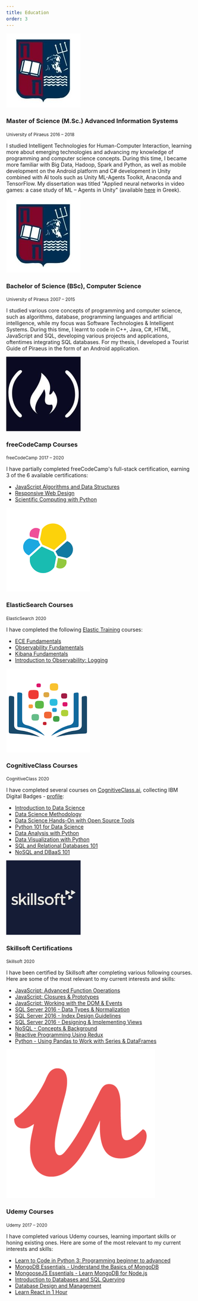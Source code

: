 ```yaml
---
title: Education
order: 3
---
```


<div class="flex mt-4">
  <div class="w-20 flex-grow-0 flex-shrink-0 media-col pt-2"><img src="./unipi.png" /></div>
  <div>
  <h3 class="text-2xl">Master of Science (M.Sc.) Advanced Information Systems</h3>
  <small class="text-xs block text-gray-700">University of Piraeus</small>
  <small class="text-xs block text-gray-700 mb-4">2016 – 2018</small>
  </div>
</div>

I studied Intelligent Technologies for Human-Computer Interaction, learning more about emerging technologies and advancing my knowledge of programming and computer science concepts. During this time, I became more familiar with Big Data, Hadoop, Spark and Python, as well as mobile development on the Android platform and C# development in Unity combined with AI tools such as Unity ML-Agents Toolkit, Anaconda and TensorFlow. My dissertation was titled "Applied neural networks in video games: a case study of ML – Agents in Unity" (available [here](http://dione.lib.unipi.gr/xmlui/bitstream/handle/unipi/11835/maciohsek_16018.pdf?sequence=1&isAllowed=y) in Greek).

<div class="flex mt-12">
  <div class="w-20 flex-grow-0 flex-shrink-0 media-col pt-2"><img src="./unipi.png" /></div>
  <div>
  <h3 class="text-2xl">Bachelor of Science (BSc), Computer Science</h3>
  <small class="text-xs block text-gray-700">University of Piraeus</small>
  <small class="text-xs block text-gray-700 mb-4">2007 – 2015</small>
  </div>
</div>

I studied various core concepts of programming and computer science, such as algorithms, database, programming languages and artificial intelligence, while my focus was Software Technologies & Intelligent Systems. During this time, I learnt to code in C++, Java, C#, HTML, JavaScript and SQL, developing various projects and applications, oftentimes integrating SQL databases. For my thesis, I developed a Tourist Guide of Piraeus in the form of an Android application.

<div class="flex mt-12">
  <div class="w-20 flex-grow-0 flex-shrink-0 media-col pt-2"><img src="./code_camp.jpg" /></div>
  <div>
  <h3 class="text-2xl">freeCodeCamp Courses</h3>
  <small class="text-xs block text-gray-700">freeCodeCamp</small>
  <small class="text-xs block text-gray-700 mb-4">2017 – 2020</small>
  </div>  
</div>

I have partially completed freeCodeCamp's full-stack certification, earning 3 of the 6 available certifications:

- [JavaScript Algorithms and Data Structures](https://www.freecodecamp.org/certification/trinityyi/javascript-algorithms-and-data-structures)
- [Responsive Web Design](https://www.freecodecamp.org/certification/trinityyi/responsive-web-design)
- [Scientific Computing with Python](https://www.freecodecamp.org/certification/trinityyi/scientific-computing-with-python-v7)

<div class="flex mt-12">
  <div class="w-20 flex-grow-0 flex-shrink-0 media-col pt-2"><img src="./elastic.png" /></div>
  <div>
  <h3 class="text-2xl">ElasticSearch Courses</h3>
  <small class="text-xs block text-gray-700">ElasticSearch</small>
  <small class="text-xs block text-gray-700 mb-4">2020</small>
  </div>  
</div>

I have completed the following [Elastic Training](https://www.elastic.co/training/) courses:
- [ECE Fundamentals](https://www.elastic.co/training/ece-fundamentals)
- [Observability Fundamentals](https://www.elastic.co/training/observability-fundamentals)
- [Kibana Fundamentals](https://www.elastic.co/training/kibana-fundamentals)
- [Introduction to Observability: Logging](https://www.elastic.co/training/introduction-to-observability---logging)

<div class="flex mt-12">
  <div class="w-20 flex-grow-0 flex-shrink-0 media-col pt-2"><img src="./CognitiveClass.png" /></div>
  <div>
  <h3 class="text-2xl">CognitiveClass Courses</h3>
  <small class="text-xs block text-gray-700">CognitiveClass</small>
  <small class="text-xs block text-gray-700 mb-4">2020</small>
  </div>  
</div>

I have completed several courses on [CognitiveClass.ai](https://cognitiveclass.ai/), collecting IBM Digital Badges - [profile](https://www.youracclaim.com/users/isabelle-maciohsek):
- [Introduction to Data Science](https://courses.cognitiveclass.ai/certificates/aabca5437d4545898b8864621efc69a2)
- [Data Science Methodology](https://courses.cognitiveclass.ai/certificates/48e43dcf20944000ab6bb57272f10565)
- [Data Science Hands-On with Open Source Tools](https://courses.cognitiveclass.ai/certificates/72cb65a6f23d439cb39dfae57189b9f4)
- [Python 101 for Data Science](https://courses.cognitiveclass.ai/certificates/f78d1a1c0a54475390839a1a81e9af7f)
- [Data Analysis with Python](https://courses.cognitiveclass.ai/certificates/be06a63efee642b1abbf33cabb8510cb)
- [Data Visualization with Python](https://courses.cognitiveclass.ai/certificates/530d9968a54c4a278808c7cf56872c3b)
- [SQL and Relational Databases 101](https://courses.cognitiveclass.ai/certificates/4811b57529ea4b40874d7335cfef4ee5)
- [NoSQL and DBaaS 101](https://courses.cognitiveclass.ai/certificates/9bb8a12dc1c747db9b7a837abbcf44a2)

<div class="flex mt-12">
  <div class="w-20 flex-grow-0 flex-shrink-0 media-col pt-2"><img src="./skillsoft.jpg" /></div>
  <div>
  <h3 class="text-2xl">Skillsoft Certifications</h3>
  <small class="text-xs block text-gray-700">Skillsoft</small>
  <small class="text-xs block text-gray-700 mb-4">2020</small>
  </div>  
</div>

I have been certified by Skillsoft after completing various following courses. Here are some of the most relevant to my current interests and skills:

- [JavaScript: Advanced Function Operations](https://www2.skillsoft.com/percipio-categories/javascript-core-concepts/)
- [JavaScript: Closures & Prototypes](https://www2.skillsoft.com/percipio-categories/javascript-core-concepts/)
- [JavaScript: Working with the DOM & Events](https://www2.skillsoft.com/percipio-categories/javascript-core-concepts/)
- [SQL Server 2016 - Data Types & Normalization](https://www2.skillsoft.com/percipio-categories/mcsa-sql-2016-database-development/)
- [SQL Server 2016 - Index Design Guidelines](https://www2.skillsoft.com/percipio-categories/mcsa-sql-2016-database-development/)
- [SQL Server 2016 - Designing & Implementing Views](https://www2.skillsoft.com/percipio-categories/mcsa-sql-2016-database-development/)
- [NoSQL - Concepts & Background](https://www2.skillsoft.com/percipio-categories/nosql/)
- [Reactive Programming Using Redux](https://www2.skillsoft.com/percipio-categories/react/)
- [Python - Using Pandas to Work with Series & DataFrames](https://www2.skillsoft.com/percipio-categories/data-science-track-1-data-analyst/?technology=python-3)

<div class="flex mt-12">
  <div class="w-20 flex-grow-0 flex-shrink-0 media-col pt-2"><img src="./udemy.png" /></div>
  <div>
  <h3 class="text-2xl">Udemy Courses</h3>
  <small class="text-xs block text-gray-700">Udemy</small>
  <small class="text-xs block text-gray-700 mb-4">2017 – 2020</small>
  </div>
</div>

I have completed various Udemy courses, learning important skills or honing existing ones. Here are some of the most relevant to my current interests and skills: 

- [Learn to Code in Python 3: Programming beginner to advanced](https://www.udemy.com/course/learn-python-programming-a-step-by-step-course-to-beginners/)
- [MongoDB Essentials - Understand the Basics of MongoDB](https://www.udemy.com/course/mongodb-essentials/)
- [MongooseJS Essentials - Learn MongoDB for Node.js](https://www.udemy.com/course/mongoosejs-essentials/)
- [Introduction to Databases and SQL Querying](https://www.udemy.com/course/introduction-to-databases-and-sql-querying/)
- [Database Design and Management](https://www.udemy.com/course/database-design-and-management/)
- [Learn React in 1 Hour](https://www.udemy.com/course/learn-react-in-1-hour/)
